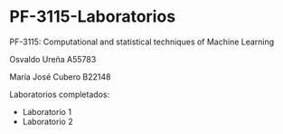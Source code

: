 # PF-3115-Laboratorios

PF-3115: Computational and statistical techniques of Machine Learning

Osvaldo Ureña A55783

María José Cubero B22148


Laboratorios completados:

- Laboratorio 1
- Laboratorio 2
